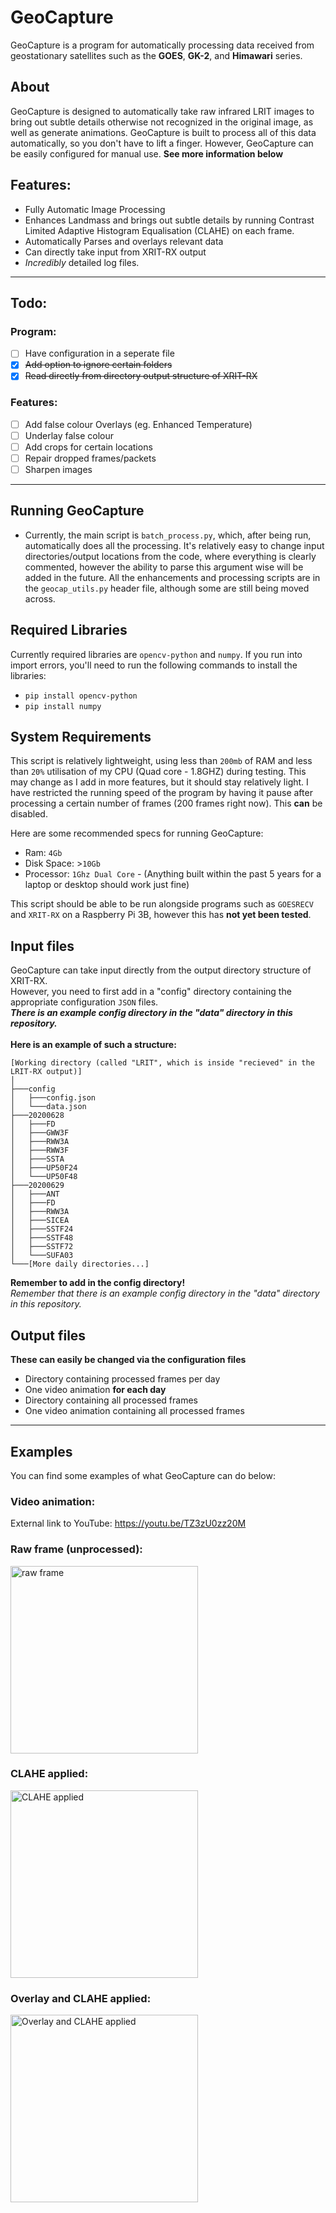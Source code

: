 # GeoCapture
GeoCapture is a program for automatically processing data received from geostationary satellites such as the **GOES**, **GK-2**, and **Himawari** series.

## About
GeoCapture is designed to automatically take raw infrared LRIT images to bring out subtle details otherwise not recognized in the original image, as well as generate animations. GeoCapture is
built to process all of this data automatically, so you don't have to lift a finger. However, GeoCapture can be easily configured for manual use.
**See more information below**

## Features:
- Fully Automatic Image Processing
- Enhances Landmass and brings out subtle details by running Contrast Limited Adaptive Histogram Equalisation (CLAHE) on each frame.
- Automatically Parses and overlays relevant data
- Can directly take input from XRIT-RX output
- *Incredibly* detailed log files.
-----

## Todo:
### Program:
- [ ] Have configuration in a seperate file
- [x] <del>Add option to ignore certain folders</del>
- [x] <del>Read directly from directory output structure of XRIT-RX</del>

### Features:
- [ ] Add false colour Overlays (eg. Enhanced Temperature)
- [ ] Underlay false colour
- [ ] Add crops for certain locations
- [ ] Repair dropped frames/packets
- [ ] Sharpen images

-----

## Running GeoCapture
- Currently, the main script is `batch_process.py`, which, after being run, automatically does all the processing. It's relatively easy to change input directories/output locations from the code, where everything is clearly commented, however the ability to parse this argument wise will be added in the future. All the enhancements and processing scripts are in the `geocap_utils.py` header file, although some are still being moved across.

## Required Libraries
Currently required libraries are `opencv-python` and `numpy`.
If you run into import errors, you'll need to run the following commands to install the libraries:
- `pip install opencv-python`
- `pip install numpy`

## System Requirements
This script is relatively lightweight, using less than `200mb` of RAM and less than `20%` utilisation of my CPU (Quad core - 1.8GHZ) during testing. This may change as I add in more features, but it should stay relatively light.
I have restricted the running speed of the program by having it pause after processing a certain number of frames (200 frames right now). This **can** be disabled.

Here are some recommended specs for running GeoCapture:
- Ram: `4Gb`
- Disk Space: >`10Gb`
- Processor: `1Ghz Dual Core` - (Anything built within the past 5 years for a laptop or desktop should work just fine)

This script should be able to be run alongside programs such as `GOESRECV` and `XRIT-RX` on a Raspberry Pi 3B, however this has **not yet been tested**.

## Input files
GeoCapture can take input directly from the output directory structure of XRIT-RX.
<br>
However, you need to first add in a "config" directory containing the appropriate configuration `JSON` files.
<br>
***There is an example config directory in the "data" directory in this repository.***
<br>
<br>
**Here is an example of such a structure:**
```
[Working directory (called "LRIT", which is inside "recieved" in the LRIT-RX output)]
│
├───config
│   ├───config.json
│   └───data.json
├───20200628
│   ├───FD
│   ├───GWW3F
│   ├───RWW3A
│   ├───RWW3F
│   ├───SSTA
│   ├───UP50F24
│   └───UP50F48
├───20200629
│   ├───ANT
│   ├───FD
│   ├───RWW3A
│   ├───SICEA
│   ├───SSTF24
│   ├───SSTF48
│   ├───SSTF72
│   └───SUFA03
└───[More daily directories...]
```
**Remember to add in the config directory!**
<br>
*Remember that there is an example config directory in the "data" directory in this repository.*

## Output files
**These can easily be changed via the configuration files**
- Directory containing processed frames per day
- One video animation **for each day**
- Directory containing all processed frames
- One video animation containing all processed frames

-----

## Examples
You can find some examples of what GeoCapture can do below:

### Video animation:
External link to YouTube:
https://youtu.be/TZ3zU0zz20M

### Raw frame (unprocessed):
<img src="https://raw.githubusercontent.com/technobird22/geocapture/master/examples/raw.jpg" width="300" title="raw frame">

### CLAHE applied:
<img src="https://raw.githubusercontent.com/technobird22/geocapture/master/examples/clahe.jpg" width="300" title="CLAHE applied">

### Overlay and CLAHE applied:
<img src="https://raw.githubusercontent.com/technobird22/geocapture/master/examples/clahe_overlay.jpg" width="300" title="Overlay and CLAHE applied">
